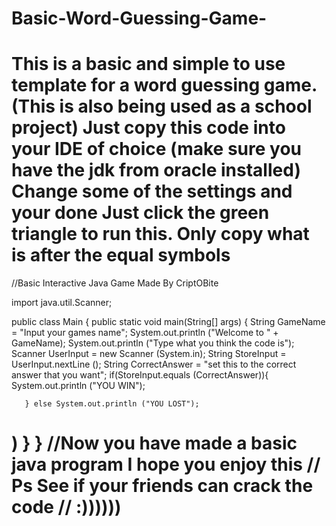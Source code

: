 # Basic-Word-Guessing-Game-
This is a basic and simple to use template for a word guessing game. (This is also being used as a school project) 
Just copy this code into your IDE of choice (make sure you have the jdk from oracle installed)
Change some of the settings and your done Just click the green triangle to run this.
Only copy what is after the equal symbols 
==================================================================

 //Basic Interactive Java Game Made By CriptOBite



import java.util.Scanner;

public class Main {
   public static void main(String[] args) {
       String GameName = "Input your games name";
       System.out.println ("Welcome to " + GameName);
       System.out.println ("Type what you think the code is");
       Scanner UserInput = new Scanner (System.in);
       String StoreInput = UserInput.nextLine ();
       String CorrectAnswer = "set this to the correct answer that you want";
       if(StoreInput.equals (CorrectAnswer)){
           System.out.println ("YOU WIN");


       } else System.out.println ("YOU LOST");
)
   }
}
//Now you have made a basic java program I hope you enjoy this
// Ps See if your friends can crack the code
// :))))))
=========================================================



